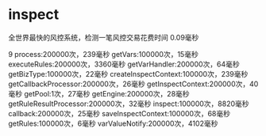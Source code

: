 # inspect

 全世界最快的风控系统，检测一笔风控交易花费时间 0.09毫秒

 9
 process:200000次，239毫秒
 getVars:100000次，15毫秒
 executeRules:200000次，3360毫秒
 getVarHandler:200000次，64毫秒
 getBizType:100000次，22毫秒
 createInspectContext:100000次，239毫秒
 getCallbackProcessor:200000次，26毫秒
 getInspectContext:200000次，40毫秒
 getPool:1次，27毫秒
 getEngine:200000次，28毫秒
 getRuleResultProcessor:200000次，32毫秒
 inspect:100000次，8820毫秒
 callback:200000次，25毫秒
 saveInspectContext:100000次，68毫秒
 getRules:100000次，6毫秒
 varValueNotify:200000次，4102毫秒

